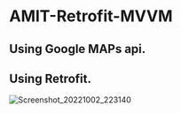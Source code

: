 # AMIT-Retrofit-MVVM
## Using Google MAPs api.
## Using Retrofit.
![Screenshot_20221002_223140](https://user-images.githubusercontent.com/16711483/193477206-549d0770-b98e-4a38-b246-a756e6a4783d.png)
